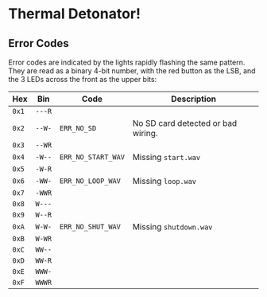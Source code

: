 # Thermal Detonator!

## Error Codes

Error codes are indicated by the lights rapidly flashing the same pattern.
They are read as a binary 4-bit number, with the red button as the LSB, and the
3 LEDs across the front as the upper bits:

|Hex|Bin|Code|Description|
|---|---|---|---|
|`0x1`|`---R`|` `| |
|`0x2`|`--W-`|`ERR_NO_SD`|No SD card detected or bad wiring.|
|`0x3`|`--WR`|` `| |
|`0x4`|`-W--`|`ERR_NO_START_WAV`|Missing `start.wav`|
|`0x5`|`-W-R`|` `| |
|`0x6`|`-WW-`|`ERR_NO_LOOP_WAV`|Missing `loop.wav`|
|`0x7`|`-WWR`|` `| |
|`0x8`|`W---`|` `| |
|`0x9`|`W--R`|` `| |
|`0xA`|`W-W-`|`ERR_NO_SHUT_WAV`|Missing `shutdown.wav`|
|`0xB`|`W-WR`|` `| |
|`0xC`|`WW--`|` `| |
|`0xD`|`WW-R`|` `| |
|`0xE`|`WWW-`|` `| |
|`0xF`|`WWWR`|` `| |


